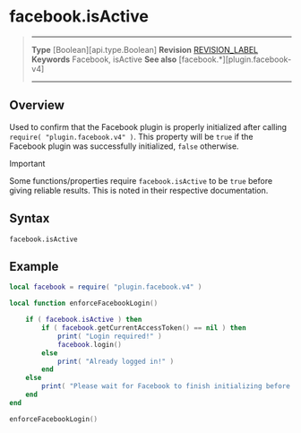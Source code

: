 # facebook.isActive

> --------------------- ------------------------------------------------------------------------------------------
> __Type__              [Boolean][api.type.Boolean]
> __Revision__          [REVISION_LABEL](REVISION_URL)
> __Keywords__          Facebook, isActive
> __See also__          [facebook.*][plugin.facebook-v4]
> --------------------- ------------------------------------------------------------------------------------------


## Overview

Used to confirm that the Facebook plugin is properly initialized after calling <nobr>`require( "plugin.facebook.v4" )`</nobr>. This property will be `true` if the Facebook plugin was successfully initialized, `false` otherwise.

<div class="guide-notebox-imp">
<div class="notebox-title-imp">Important</div>

Some functions/properties require `facebook.isActive` to be `true` before giving reliable results. This is noted in their respective documentation.

</div>


## Syntax

	facebook.isActive


## Example

``````lua
local facebook = require( "plugin.facebook.v4" )

local function enforceFacebookLogin()

	if ( facebook.isActive ) then
		if ( facebook.getCurrentAccessToken() == nil ) then
			print( "Login required!" )
			facebook.login()
		else
			print( "Already logged in!" )
		end
	else
		print( "Please wait for Facebook to finish initializing before checking the current access token." )
	end
end

enforceFacebookLogin()
``````

